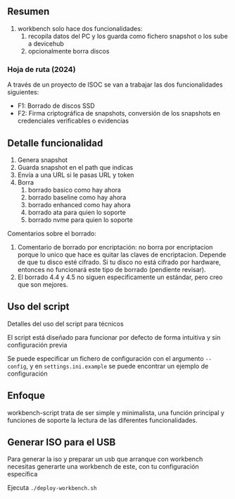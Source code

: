 ## Resumen

1. workbench solo hace dos funcionalidades:
    1. recopila datos del PC y los guarda como fichero snapshot o los sube a devicehub
    2. opcionalmente borra discos

### Hoja de ruta (2024)

A través de un proyecto de ISOC se van a trabajar las dos funcionalidades siguientes:

- F1: Borrado de discos SSD
- F2: Firma criptográfica de snapshots, conversión de los snapshots en credenciales verificables o evidencias

## Detalle funcionalidad

1. Genera snapshot
2. Guarda snapshot en el path que indicas
3. Envía a una URL si le pasas URL y token
4. Borra
   1. borrado basico como hay ahora
   2. borrado baseline como hay ahora
   3. borrado enhanced como hay ahora
   4. borrado ata para quien lo soporte
   5. borrado nvme para quien lo soporte

Comentarios sobre el borrado:

1. Comentario de borrado por encriptación: no borra por encriptacion porque lo unico que hace es quitar las claves de encriptacion. Depende de que tu disco esté cifrado. Si tu disco no está cifrado por hardware, entonces no funcionará este tipo de borrado (pendiente revisar).
2. El borrado 4.4 y 4.5 no siguen especificamente un estándar, pero creo que son mejores.

## Uso del script

Detalles del uso del script para técnicos

El script está diseñado para funcionar por defecto de forma intuitiva y sin configuración previa

Se puede especificar un fichero de configuración con el argumento `--config`, y en `settings.ini.example` se puede encontrar un ejemplo de configuración

## Enfoque

workbench-script trata de ser simple y minimalista, una función principal y funciones de soporte la lectura de las diferentes funcionalidades.

## Generar ISO para el USB

Para generar la iso y preparar un usb que arranque con workbench necesitas generarte una workbench de este, con tu configuración específica

Ejecuta `./deploy-workbench.sh`
